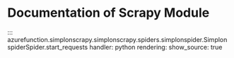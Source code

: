 # Documentation of Scrapy Module

::: azurefunction.simplonscrapy.simplonscrapy.spiders.simplonspider.SimplonspiderSpider.start_requests
    handler: python
    rendering:
      show_source: true